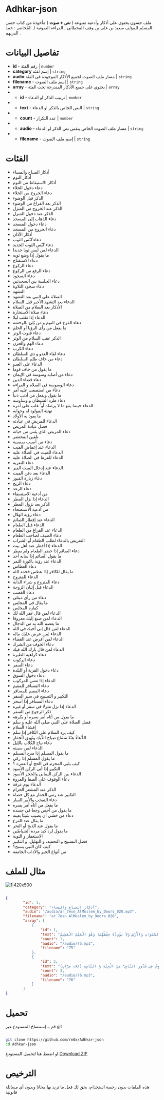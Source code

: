 # Adhkar-json

ملف جسون يحتوي على أذكار وأدعية متنوعة ( **نص + صوت** ) مأخوذة من كتاب حصن المسلم للمؤلف سعيد بن علي بن وهف القحطاني , القراءة الصوتية لـ المُحاضر : حمد الدريهم .




# تفاصيل البيانات 

- **id** - رقم الفئة | `number`
- **category** إسم لفئة | `string` 
- **audio** مسار ملف الصوت لجميع الأذكار الموجودة في الفئة |  `string` 
- **filename** - إسم ملف الصوت | `string` 
- **array** - يحتوي على جميع الأذكار المندرجة تحت الفئة | `array`
- - **id** - ترتيب الذكر او الدعاء | `number` 
- - **text** - النص الخاص بالذكر او الدعاء | `string` 
- - **count** - عدد التكرار | `number`
- - **audio** - مسار ملف الصوت الخاص بنفس نص الذكر او الدعاء | `string`
- - **filename** - إسم ملف الصوت | `string` 

# الفئات 
- أذكار الصباح والمساء
- أذكار النوم
- أذكار الاستيقاظ من النوم
- دعاء دخول الخلاء
- دعاء الخروج من الخلاء
- الذكر قبل الوضوء
- الذكر بعد الفراغ من الوضوء
- الذكر عند الخروج من المنزل
- الذكر عند دخول المنزل
- دعاء الذهاب إلى المسجد
- دعاء دخول المسجد
- دعاء الخروج من المسجد
- أذكار الآذان
- دعاء ُلبْس الثوب
- دعاء ُلبْس الثوب الجديد
- الدعاء لمن لبس ثوبا جديدا
- ما يقول إذا وضع ثوبه
- دعاء الاستفتاح
- دعاء الركوع
- دعاء الرفع من الركوع
- دعاء السجود
- دعاء الجلسة بين السجدتين
- دعاء سجود التلاوة
- التشهد
- الصلاة على النبي بعد التشهد
- الدعاء بعد التشهد الأخير قبل السلام
- الأذكار بعد السلام من الصلاة
- دعاء صلاة الاستخارة
- الدعاء إذا تقلب ليلا
- دعاء الفزع في النوم و من بُلِيَ بالوحشة
- ما يفعل من رأى الرؤيا أو الحلم
- دعاء قنوت الوتر
- الذكر عقب السلام من الوتر
- دعاء الهم والحزن
- دعاء الكرب
- دعاء لقاء العدو و ذي السلطان
- دعاء من خاف ظلم السلطان
- الدعاء على العدو
- ما يقول من خاف قوما
- دعاء من أصابه وسوسة في الإيمان
- دعاء قضاء الدين
- دعاء الوسوسة في الصلاة و القراءة
- دعاء من استصعب عليه أمر
- ما يقول ويفعل من أذنب ذنبا
- دعاء طرد الشيطان و وساوسه
- الدعاء حينما يقع ما لا يرضاه أو ُ غلب على أمره
- ﺗﻬنئة المولود له وجوابه
- ما يعوذ به الأولاد
- الدعاء للمريض في عيادته
- فضل عيادة المريض
- دعاء المريض الذي يئس من حياته
- تلقين المحتضر
- دعاء من أصيب بمصيبة
- الدعاء عند إغماض الميت
- الدعاء للميت في الصلاة عليه
- الدعاء للفرط في الصلاة عليه
- دعاء التعزية
- الدعاء عند إدخال الميت القبر
- الدعاء بعد دفن الميت
- دعاء زيارة القبور
- دعاء الريح
- دعاء الرعد
- من أدعية الاستسقاء
- الدعاء إذا نزل المطر
- الذكر بعد نزول المطر
- من أدعية الاستصحاء
- دعاء رؤية الهلال
- الدعاء عند إفطار الصائم
- الدعاء قبل الطعام
- الدعاء عند الفراغ من الطعام
- دعاء الضيف لصاحب الطعام
- التعريض بالدعاء لطلب الطعام أو الشراب
- الدعاء إذا أفطر عند أهل بيت
- دعاء الصائم إذا حضر الطعام ولم يفطر
- ما يقول الصائم إذا سابه أحد
- الدعاء عند رؤية باكورة الثمر
- دعاء العطاس
- ما يقال للكافر إذا عطس فحمد الله
- الدعاء للمتزوج
- دعاء المتزوج و شراء الدابة
- الدعاء قبل إتيان الزوجة
- دعاء الغضب
- دعاء من رأى مبتلى
- ما يقال في اﻟﻤﺠلس
- كفارة اﻟﻤﺠلس
- الدعاء لمن قال غفر الله لك
- الدعاء لمن صنع إليك معروفا
- ما يعصم الله به من الدجال
- الدعاء لمن قال إني أحبك في الله
- الدعاء لمن عرض عليك ماله
- الدعاء لمن أقرض عند القضاء
- دعاء الخوف من الشرك
- الدعاء لمن قال بارك الله فيك
- دعاء كراهية الطيرة
- دعاء الركوب
- دعاء السفر
- دعاء دخول القرية أو البلدة
- دعاء دخول السوق
- الدعاء إذا تعس المركوب
- دعاء المسافر للمقيم
- دعاء المقيم للمسافر
- التكبير و التسبيح في سير السفر
- دعاء المسافر إذا أسحر
- الدعاء إذا نزل مترلا في سفر أو غيره
- ذكر الرجوع من السفر
- ما يقول من أتاه أمر يسره أو يكرهه
- فضل الصلاة على النبي صلى الله عليه و سلم
- إفشاء السلام
- كيف يرد السلام على الكافر إذا سلم
- الدُّعاءُ عِنْدَ سَمَاعِ صِياحِ الدِّيكِ ونَهِيقِ الْحِمَارِ
- دعاء نباح الكلاب بالليل
- الدعاء لمن سببته
- ما يقول المسلم إذا مدح المسلم
- ما يقول المسلم إذا زكي
- كيف يلبي المحرم في الحج أو العمرة ؟
- التكبير إذا أتى الركن الأسود
- الدعاء بين الركن اليماني والحجر الأسود
- دعاء الوقوف على الصفا والمروة
- الدعاء يوم عرفة
- الذكر عند المشعر الحرام
- التكبير عند رمي الجمار مع كل حصاة
- دعاء التعجب والأمر السار
- ما يفعل من أتاه أمر يسره
- ما يقول من أحس وجعا في جسده
- دعاء من خشي أن يصيب شيئا بعينه
- ما يقال عند الفزع
- ما يقول عند الذبح أو النحر
- ما يقول لرد كيد مردة الشياطين
- الاستغفار و التوبة
- فضل التسبيح و التحميد، و التهليل، و التكبير
- كيف كان النبي يسبح؟
- من أنواع الخير والآداب الجامعة


# مثال للملف 

![1|420x500](/README/1.png)

```json

{
		"id": 1,
		"category": "أذكار الصباح والمساء",
		"audio": "/audio/ar_7esn_AlMoslem_by_Doors_028.mp3",
		"filename": "ar_7esn_AlMoslem_by_Doors_028",
		"array": [
			{
				"id": 1,
				"text": "أَعُوذُ بِاللَّهِ مِنَ الشَّيطَانِ الرَّجِيمِ ﴿اللَّهُ لاَ إِلَهَ إِلاَّ هُوَ الْحَيُّ الْقَيُّومُ لاَ تَأْخُذُهُ سِنَةٌ وَلاَ نَوْمٌ لَّهُ مَا فِي السَّمَوَاتِ وَمَا فِي الأَرْضِ مَن ذَا الَّذِي يَشْفَعُ عِنْدَهُ إِلاَّ بِإِذْنِهِ يَعْلَمُ مَا بَيْنَ أَيْدِيهِمْ وَمَا خَلْفَهُمْ وَلاَ يُحِيطُونَ بِشَيْءٍ مِّنْ عِلْمِهِ إِلاَّ بِمَا شَاء وَسِعَ كُرْسِيُّهُ السَّمَوَاتِ وَالْأَرْضَ وَلاَ يَؤُودُهُ حِفْظُهُمَا وَهُوَ الْعَلِيُّ الْعَظِيمُ﴾.",
				"count": 1,
				"audio": "/audio/75.mp3",
				"filename": "75"
			},
			{
				"id": 2,
				"text": "بسم الله الرحمن الرحيم ﴿قُلْ هُوَ اللَّهُ أَحَدٌ* اللَّهُ الصَّمَدُ* لَمْ يَلِدْ وَلَمْ يُولَدْ* وَلَمْ يَكُن لَّهُ كُفُواً أَحَدٌ﴾.  بسم الله الرحمن الرحيم ﴿قُلْ أَعُوذُ بِرَبِّ الْفَلَقِ* مِن شَرِّ مَا خَلَقَ* وَمِن شَرِّ غَاسِقٍ إِذَا وَقَبَ* وَمِن شَرِّ النَّفَّاثَاتِ فِي الْعُقَدِ* وَمِن شَرِّ حَاسِدٍ إِذَا حَسَدَ﴾.  بسم الله الرحمن الرحيم ﴿قُلْ أَعُوذُ بِرَبِّ النَّاسِ* مَلِكِ النَّاسِ* إِلَهِ النَّاسِ* مِن شَرِّ الْوَسْوَاسِ الْخَنَّاسِ* الَّذِي يُوَسْوِسُ فِي صُدُورِ النَّاسِ* مِنَ الْجِنَّةِ وَ النَّاسِ﴾ (ثلاثَ مرَّاتٍ).",
				"count": 3,
				"audio": "/audio/76.mp3",
				"filename": "76"
			}
        ]
}

```
 
# تحميل 

قم بـ إستنساخ المستودع عبر git 

```bash

git clone https://github.com/rn0x/Adhkar-json
cd Adhkar-json

```

او اضغط هنا لتحميل المستودع  [ Download ZIP ](https://github.com/rn0x/Adhkar-json/archive/refs/heads/main.zip)

# الترخيص 

هذه الملفات بدون رخصة استخدام، يحق لك فعل ما تريد بها مجانا وبدون أي مسائلة قانونية


